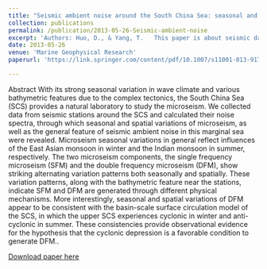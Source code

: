 ```yaml
---
title: "Seismic ambient noise around the South China Sea: seasonal and spatial variations, and implications for its climate and surface circulation"
collection: publications
permalink: /publication/2013-05-26-Seismic-ambient-noise
excerpt: 'Authors: Huo, D., & Yang, T.   This paper is about seismic data processing for better understanding of seismic ambient noise using power spectral density and probability density function.'
date: 2013-05-26
venue: 'Marine Geophysical Research'
paperurl: 'https://link.springer.com/content/pdf/10.1007/s11001-013-9176-6.pdf'

---
```

Abstract With its strong seasonal variation in wave climate and various bathymetric features due to the complex
tectonics, the South China Sea (SCS) provides a natural
laboratory to study the microseism. We collected data from
seismic stations around the SCS and calculated their noise
spectra, through which seasonal and spatial variations of
microseism, as well as the general feature of seismic
ambient noise in this marginal sea were revealed. Microseism seasonal variations in general reflect influences of
the East Asian monsoon in winter and the Indian monsoon
in summer, respectively. The two microseism components,
the single frequency microseism (SFM) and the double
frequency microseism (DFM), show striking alternating
variation patterns both seasonally and spatially. These
variation patterns, along with the bathymetric feature near
the stations, indicate SFM and DFM are generated through
different physical mechanisms. More interestingly, seasonal and spatial variations of DFM appear to be consistent
with the basin-scale surface circulation model of the SCS,
in which the upper SCS experiences cyclonic in winter and
anti-cyclonic in summer. These consistencies provide
observational evidence for the hypothesis that the cyclonic
depression is a favorable condition to generate DFM..

[Download paper here](https://link.springer.com/content/pdf/10.1007/s11001-013-9176-6.pdf)
